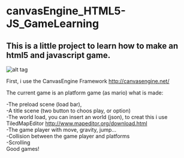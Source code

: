 canvasEngine_HTML5-JS_GameLearning
==================================

This is a little project to learn how to make an html5 and javascript game.<br>
--------
![alt tag](http://nsa33.casimages.com/img/2013/11/25/131125042746997062.png)


First, i use the CanvasEngine Framework http://canvasengine.net/

The current game is an platform game (as mario)
what is made:

-The preload scene (load bar),<br>
-A title scene (two button to choos play, or option)<br>
-The world load, you can insert an world (json), to creat this i use TiledMapEditor http://www.mapeditor.org/download.html<br>
-The game player with move, gravity, jump...<br>
-Collision between the game player and platforms<br>
-Scrolling 
<br>
Good games!
